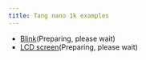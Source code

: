 ```yaml
---
title: Tang nano 1k examples
---
```


- [Blink](./Nano_1K_examples/LED.md)(Preparing, please wait)
- [LCD screen](./Nano_1K_examples/LCD.md)(Preparing, please wait)

